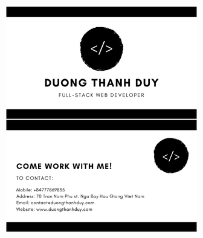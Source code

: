 ![image](https://github.com/dgthanhduy/dgthanhduy/blob/master/1.png)
![image](https://github.com/dgthanhduy/dgthanhduy/blob/master/2.png)
